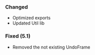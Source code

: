 ### Changed
- Optimized exports
- Updated Util lib

### Fixed (5.1)
- Removed the not existing UndoFrame